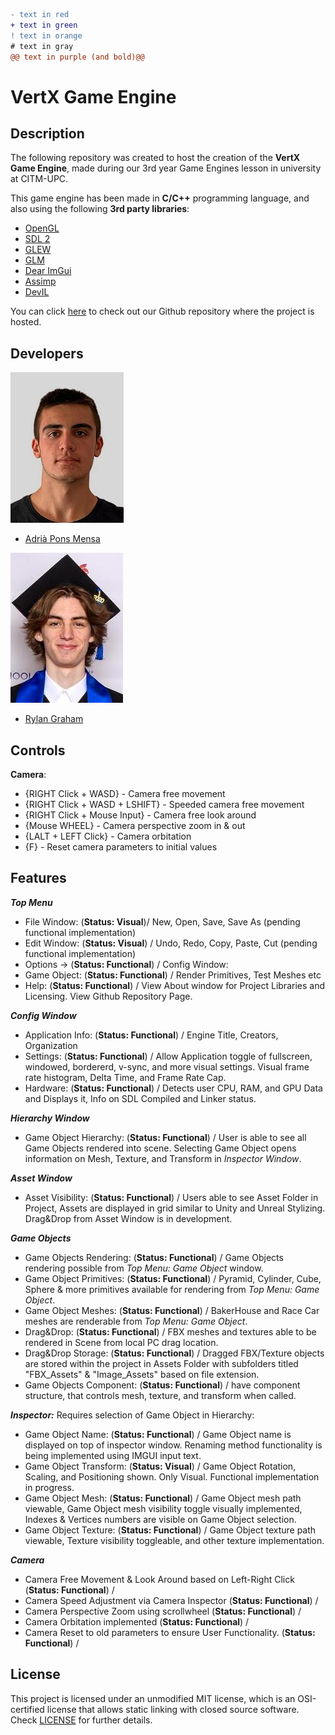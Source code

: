 ```diff
- text in red
+ text in green
! text in orange
# text in gray
@@ text in purple (and bold)@@
```

# VertX Game Engine

## Description

The following repository was created to host the creation of the **VertX Game Engine**, made during our 3rd year Game Engines lesson in university at CITM-UPC. 
 
This game engine has been made in **C/C++** programming language, and also using the following **3rd party libraries**:

- [OpenGL](https://www.opengl.org/)
- [SDL 2](https://www.libsdl.org/)
- [GLEW](https://glew.sourceforge.net/)
- [GLM](https://glm.g-truc.net/0.9.9/)
- [Dear ImGui](https://github.com/ocornut/imgui)
- [Assimp](https://assimp.org/)
- [DevIL](https://openil.sourceforge.net/)

You can click [here](https://github.com/CITM-UPC/VertX-Game-Engine) to check out our Github repository where the project is hosted.


## Developers

![](https://raw.githubusercontent.com/CITM-UPC/VertX-Game-Engine/main/TeamPhotos/adriapons.jpg)
 - [Adrià Pons Mensa](https://github.com/AdriaPm)
 
![](https://raw.githubusercontent.com/CITM-UPC/VertX-Game-Engine/main/TeamPhotos/rylangraham.jpg)
 - [Rylan Graham](https://github.com/RylanJGraham)


## Controls

**Camera**:
- {RIGHT Click + WASD} - Camera free movement
- {RIGHT Click + WASD + LSHIFT} - Speeded camera free movement
- {RIGHT Click + Mouse Input} - Camera free look around
- {Mouse WHEEL} - Camera perspective zoom in & out
- {LALT + LEFT Click} - Camera orbitation
- {F} - Reset camera parameters to initial values

## Features
***Top Menu***
- File Window:  (**Status: Visual**)/ New, Open, Save, Save As (pending functional implementation) 
- Edit Window:  (**Status: Visual**) / Undo, Redo, Copy, Paste, Cut (pending functional implementation)
- Options ->  (**Status: Functional**) / Config Window:
- Game Object: (**Status: Functional**) / Render Primitives, Test Meshes etc
- Help: (**Status: Functional**) / View About window for Project Libraries and Licensing. View Github Repository Page. 

***Config Window***
- Application Info: (**Status: Functional**) / Engine Title, Creators, Organization
- Settings: (**Status: Functional**) / Allow Application toggle of fullscreen, windowed, bordererd, v-sync, and more visual settings. Visual frame rate histogram, Delta Time, and Frame Rate Cap.
- Hardware: (**Status: Functional**) / Detects user CPU, RAM, and GPU Data and Displays it, Info on SDL Compiled and Linker status.

***Hierarchy Window***
- Game Object Hierarchy: (**Status: Functional**) / User is able to see all Game Objects rendered into scene. Selecting Game Object opens information on Mesh, Texture, and Transform in *Inspector Window*.

***Asset Window***
- Asset Visibility: (**Status: Functional**) / Users able to see Asset Folder in Project, Assets are displayed in grid similar to Unity and Unreal Stylizing. Drag&Drop from Asset Window is in development.

***Game Objects***
- Game Objects Rendering: (**Status: Functional**) / Game Objects rendering possible from *Top Menu: Game Object* window.
- Game Object Primitives: (**Status: Functional**) / Pyramid, Cylinder, Cube, Sphere & more primitives available for rendering from *Top Menu: Game Object*.
- Game Object Meshes: (**Status: Functional**) / BakerHouse and Race Car meshes are renderable from *Top Menu: Game Object*.
- Drag&Drop: (**Status: Functional**) / FBX meshes and textures able to be rendered in Scene from local PC drag location.
- Drag&Drop Storage: (**Status: Functional**) / Dragged FBX/Texture objects are stored within the project in Assets Folder with subfolders titled "FBX_Assets" & "Image_Assets" based on file extension.
- Game Objects Component: (**Status: Functional**) / have component structure, that controls mesh, texture, and transform when called.

***Inspector:*** 
Requires selection of Game Object in Hierarchy:
- Game Object Name: (**Status: Functional**) / Game Object name is displayed on top of inspector window. Renaming method functionality is being implemented using IMGUI input text.
- Game Object Transform: (**Status: Visual**) / Game Object Rotation, Scaling, and Positioning shown. Only Visual. Functional implementation in progress.
- Game Object Mesh: (**Status: Functional**) / Game Object mesh path viewable, Game Object mesh visibility toggle visually implemented, Indexes & Vertices numbers are visible on Game Object selection.
- Game Object Texture: (**Status: Functional**) / Game Object texture path viewable, Texture visibility toggleable, and other texture implementation.

***Camera***
- Camera Free Movement & Look Around based on Left-Right Click (**Status: Functional**) /
- Camera Speed Adjustment via Camera Inspector (**Status: Functional**) /
- Camera Perspective Zoom using scrollwheel (**Status: Functional**) /
- Camera Orbitation implemented (**Status: Functional**) /
- Camera Reset to old parameters to ensure User Functionality. (**Status: Functional**) /



## License

This project is licensed under an unmodified MIT license, which is an OSI-certified license that allows static linking with closed source software. Check [LICENSE](https://mit-license.org/) for further details.
